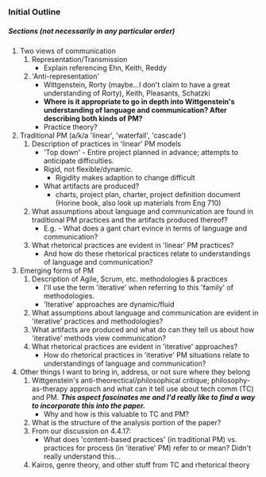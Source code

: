 ### Initial Outline

##### Sections (not necessarily in any particular order)
1. Two views of communication
    1. Representation/Transmission
        -  Explain referencing Ehn, Keith, Reddy
    2. 'Anti-representation'
        - Wittgenstein, Rorty (maybe...I don't claim to have a great understanding of Rorty), Keith, Pleasants, Schatzki
        - **Where is it appropriate to go in depth into Wittgenstein's understanding of language and communication? After describing both kinds of PM?**
        - Practice theory?
2. Traditional PM (a/k/a 'linear', 'waterfall', 'cascade')
    1. Description of practices in 'linear' PM models
        - 'Top down' - Entire project planned in advance; attempts to anticipate difficulties.
        - Rigid, not flexible/dynamic.
            - Rigidity makes adaption to change difficult
        - What artifacts are produced?
            - charts, project plan, charter, project definition document (Horine book, also look up materials from Eng 710)
    2. What assumptions about language and communication are found in traditional PM practices and the artifacts produced thereof?
        - E.g. - What does a gant chart evince in terms of language and communication?
    3. What rhetorical practices are evident in 'linear' PM practices?
        - And how do these rhetorical practices relate to understandings of language and communication?
3. Emerging forms of PM
    1. Description of Agile, Scrum, etc. methodologies & practices
        - I'll use the term 'iterative' when referring to this 'family' of methodologies.
        - 'Iterative' approaches are dynamic/fluid
    2. What assumptions about language and communication are evident in 'iterative' practices and methodologies?
    3. What artifacts are produced and what do can they tell us about how 'iterative' methods view communication?
    4. What rhetorical practices are evident in 'iterative' approaches?
        - How do rhetorical practices in 'iterative' PM situations relate to understandings of language and communication?
4. Other things I want to bring in, address, or not sure where they belong
    1. Wittgenstein's anti-theorectical/philosophical critique; philosophy-as-therapy approach and what can it tell use about tech comm (TC) and PM. **_This aspect fascinates me and I'd really like to find a way to incorporate this into the paper._**
        - Why and how is this valuable to TC and PM?
    2. What is the structure of the analysis portion of the paper?
    3. From our discussion on 4.4.17:
        - What does 'content-based practices' (in traditional PM) vs. practices for process (in 'iterative' PM) refer to or mean? Didn't really understand this...
    4. Kairos, genre theory, and other stuff from TC and rhetorical theory
